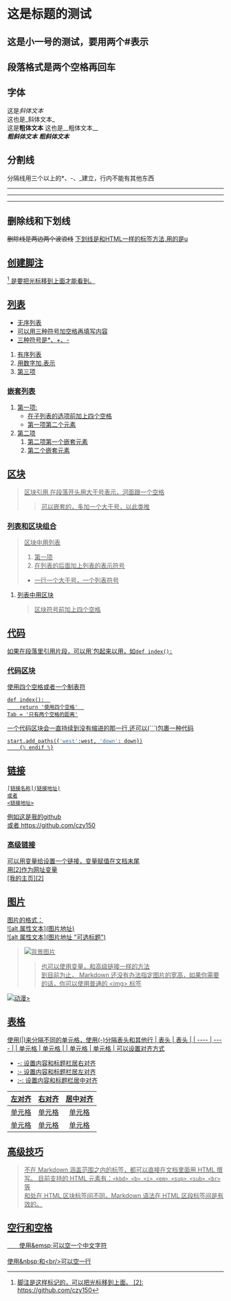 # 这是标题的测试  
## 这是小一号的测试，要用两个#表示  

## 段落格式是两个空格再回车  

## 字体
这是*斜体文本*  
这也是_斜体文本_  
这是**粗体文本**
这也是__粗体文本__  
***粗斜体文本***
___粗斜体文本___  

## 分割线
分隔线用三个以上的*、-、_建立，行内不能有其他东西  
***
---
________

## 删除线和下划线
~~删除线是两边两个波浪线~~
<u>下划线是和HTML一样的标签方法,用的是u<u>

## 创建脚注
[^1] 是要把光标移到上面才能看到。  

## 列表
* 无序列表
* 可以用三种符号加空格再填写内容
* 三种符号是*、+、-

1. 有序列表
2. 用数字加.表示
3. 第三项

### 嵌套列表
1. 第一项:
    - 在子列表的选项前加上四个空格
    - 第一项第二个元素
2. 第二项
    1. 第二项第一个嵌套元素
    2. 第二个嵌套元素
    
## 区块
> 区块引用
> 在段落开头用大于号表示，河面跟一个空格 
>> 可以嵌套的，多加一个大于号，以此类推

### 列表和区块组合  
> 区块中用列表
> 1. 第一项
> 2. 在列表的后面加上列表的表示符号
> * 一行一个大于号，一个列表符号

1. 列表中用区块
    > 区块符号前加上四个空格
    
## 代码
如果在段落里引用片段，可以用\`包起来以用，如`def index():`

### 代码区块
使用四个空格或者一个制表符

    def index():  
        return '使用四个空格'  
    Tab = '只有两个空格的距离'

一个代码区块会一直持续到没有缩进的那一行,还可以(```)包裹一种代码
```python
start.add_paths({'west':west, 'down': down})
    {% endif %}
```

## 链接
    [链接名称](链接地址)
    或者
    <链接地址>
例如这是[我的github](https://github.com/czy150)  
或者
<https://github.com/czy150>  

### 高级链接
可以用变量给设置一个链接，变量赋值在文档末尾  
用[2]作为网址变量  
[我的主页][2]  


## 图片
图片的格式：  
![alt 属性文本]\(图片地址)  
![alt 属性文本]\(图片地址 "可选标题")
    
> ![背景图片](https://desk-fd.zol-img.com.cn/t_s1920x1080c5/g5/M00/02/02/ChMkJ1bKxXKINmaMACMkdGofwOEAALHWAHFrGQAIySM530.jpg "动漫")  
>> 也可以使用变量，和高级链接一样的方法  
>> 到目前为止， Markdown 还没有办法指定图片的宽高，如果你需要的话，你可以使用普通的 \<img\> 标签  

<img src="https://timgsa.baidu.com/timg?image&quality=80&size=b9999_10000&sec=1604128325467&di=7bdd84728e3b1a13bb41d5c3d55c2988&imgtype=0&src=http%3A%2F%2Fpic1.win4000.com%2Fwallpaper%2F2018-12-19%2F5c1a02938ed6e.jpg" alt="动漫">>  

## 表格
使用(|)来分隔不同的单元格，使用(-)分隔表头和其他行
|  表头   | 表头  |
|  ----  | ----  |
| 单元格  | 单元格 |
| 单元格  | 单元格 |
可以设置对齐方式
* -: 设置内容和标题栏居右对齐
* :- 设置内容和标题栏居左对齐
* :-: 设置内容和标题栏居中对齐  

| 左对齐 | 右对齐 | 居中对齐 |
| :-----| ----: | :----: |
| 单元格 | 单元格 | 单元格 |
| 单元格 | 单元格 | 单元格 |


## 高级技巧    
> 不在 Markdown 涵盖范围之内的标签，都可以直接在文档里面用 HTML 撰写。
> 目前支持的 HTML 元素有：`<kbd> <b> <i> <em> <sup> <sub> <br>`等  
> 和处在 HTML 区块标签间不同，Markdown 语法在 HTML 区段标签间是有效的。

## 空行和空格
&emsp;&emsp;使用\&emsp;可以空一个中文字符  
<br/>
使用\&nbsp;和\<br/>可以空一行


[^1]: 脚注是这样标记的，可以把光标移到上面。
[2]: https://github.com/czy150





